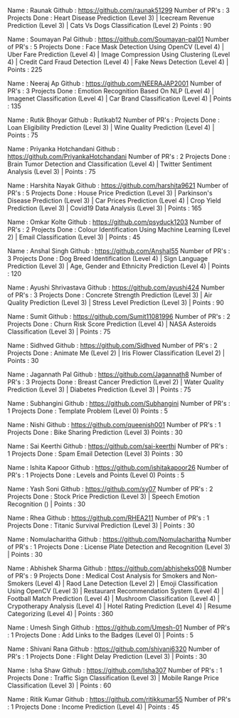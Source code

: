 Name : Raunak
Github : https://github.com/raunak51299
Number of PR's : 3
Projects Done : Heart Disease Prediction (Level 3) | Icecream Revenue Prediction (Level 3) | Cats Vs Dogs Classification (Level 2)
Points : 90

Name : Soumayan Pal
Github : https://github.com/Soumayan-pal01
Number of PR's : 5
Projects Done : Face Mask Detection Using OpenCV (Level 4) | Uber Fare Prediction (Level 4) | Image Compression Using Clustering (Level 4) | Credit Card Fraud Detection (Level 4) | Fake News Detection (Level 4) |
Points : 225

Name : Neeraj Ap
Github : https://github.com/NEERAJAP2001
Number of PR's : 3
Projects Done : Emotion Recognition Based On NLP (Level 4) | Imagenet Classification (Level 4) | Car Brand Classification (Level 4) |
Points : 135

Name : Rutik Bhoyar
Github : Rutikab12
Number of PR's : 
Projects Done : Loan Eligibility Prediction (Level 3) |  Wine Quality Prediction (Level 4) | 
Points : 75

Name : Priyanka Hotchandani
Github : https://github.com/PriyankaHotchandani
Number of PR's : 2
Projects Done : Brain Tumor Detection and Classification (Level 4) | Twitter Sentiment Analysis (Level 3) |
Points : 75

Name : Harshita Nayak
Github : https://github.com/harshita9621
Number of PR's : 5
Projects Done : House Price Prediction (Level 3) | Parkinson's Disease Prediction (Level 3) | Car Prices Prediction (Level 4) | Crop Yield Prediction (Level 3) | Covid19 Data Analysis (Level 3) |
Points : 165

Name : Omkar Kolte
Github : https://github.com/psyduck1203
Number of PR's : 2
Projects Done : Colour Identification Using Machine Learning (Level 2) | Email Classification (Level 3) |
Points : 45

Name : Anshal Singh
Github : https://github.com/Anshal55
Number of PR's : 3
Projects Done : Dog Breed Identification (Level 4) | Sign Language Prediction (Level 3) | Age, Gender and Ethnicity Prediction (Level 4) |
Points : 120

Name : Ayushi Shrivastava
Github : https://github.com/ayushi424
Number of PR's : 3
Projects Done : Concrete Strength Prediction (Level 3) | Air Quality Prediction (Level 3) | Stress Level Prediction (Level 3) |
Points : 90

Name : Sumit
Github : https://github.com/Sumit11081996
Number of PR's : 2
Projects Done : Churn Risk Score Prediction (Level 4) | NASA Asteroids Classification (Level 3) | 
Points : 75

Name : Sidhved
Github : https://github.com/Sidhved
Number of PR's : 2
Projects Done : Animate Me (Level 2) | Iris Flower Classification (Level 2) | 
Points : 30

Name : Jagannath Pal
Github : https://github.com/Jagannath8
Number of PR's : 3
Projects Done : Breast Cancer Prediction (Level 2) | Water Quality Prediction (Level 3) | Diabetes Prediction (Level 3) |
Points : 75

Name : Subhangini
Github : https://github.com/Subhangini
Number of PR's : 1
Projects Done : Template Problem (Level 0)
Points : 5

Name : Nishi
Github : https://github.com/queenish001
Number of PR's : 1
Projects Done : Bike Sharing Prediction (Level 3)
Points : 30

Name : Sai Keerthi
Github : https://github.com/sai-keerthi
Number of PR's : 1
Projects Done : Spam Email Detection (Level 3)
Points : 30

Name : Ishita Kapoor
Github : https://github.com/ishitakapoor26
Number of PR's : 1
Projects Done : Levels and Points (Level 0)
Points : 5

Name : Yash Soni
Github : https://github.com/sy07
Number of PR's : 2
Projects Done : Stock Price Prediction (Level 3) | Speech Emotion Recognition () |
Points : 30

Name : Rhea
Github : https://github.com/RHEA211
Number of PR's : 1
Projects Done : Titanic Survival Prediction (Level 3) | 
Points : 30

Name : Nomulacharitha
Github : https://github.com/Nomulacharitha
Number of PR's : 1
Projects Done : License Plate Detection and Recognition (Level 3) | 
Points : 30

Name : Abhishek Sharma
Github : https://github.com/abhisheks008
Number of PR's : 9
Projects Done : Medical Cost Analysis for Smokers and Non-Smokers (Level 4) | Raod Lane Detection (Level 2) | Emoji Classification Using OpenCV (Level 3) | Restaurant Recommendation System (Level 4) | Football Match Prediction (Level 4) | Mushroom Classification (Level 4) | Crypotherapy Analysis (Level 4) | Hotel Rating Prediction (Level 4) | Resume Categorizing (Level 4) |
Points : 360

Name : Umesh Singh
Github : https://github.com/Umesh-01
Number of PR's : 1
Projects Done : Add Links to the Badges (Level 0) |
Points : 5

Name : Shivani Rana
Github : https://github.com/shivani6320
Number of PR's : 1
Projects Done : Flight Delay Prediction (Level 3) |
Points : 30

Name : Isha Shaw
Github : https://github.com/Isha307
Number of PR's : 1
Projects Done : Traffic Sign Classification (Level 3) | Mobile Range Price Classification (Level 3) |
Points : 60

Name : Ritik Kumar
Github : https://github.com/ritikkumar55
Number of PR's : 1
Projects Done : Income Prediction (Level 4) | 
Points : 45
